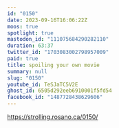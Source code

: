 ```yaml
---
id: "0150"
date: 2023-09-16T16:06:22Z
moos: true
spotlight: true
mastodon_id: "111075684290282110"
duration: 63:37
twitter_id: "1703083002798957009"
paid: true
title: spoiling your own movie
summary: null
slug: "0150"
youtube_id: TeSJaTC5V2E
ghost_id: 6505d292eeb6910001f5fd54
facebook_id: "1487728438629606"
---
```

https://strolling.rosano.ca/0150/
